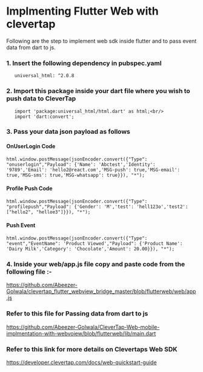 # Implmenting Flutter Web with clevertap

Following are the step to implement web sdk inside flutter and to pass event data from dart to js. <br/>
### 1. Insert the following dependency in pubspec.yaml </br>
       universal_html: ^2.0.8
   
### 2. Import this package inside your dart file where you wish to push data to CleverTap<br/>
       import 'package:universal_html/html.dart' as html;<br/>
       import 'dart:convert';

### 3. Pass your data json payload as follows<br/>
  #### OnUserLogin Code<br/>
    html.window.postMessage(jsonEncoder.convert({"Type": "onuserlogin","Payload": {'Name': 'Abctest','Identity': '9789','Email': 'hello2@react.com','MSG-push': true,'MSG-email': true,'MSG-sms': true,'MSG-whatsapp': true}}), "*");

#### Profile Push Code<br/>

    html.window.postMessage(jsonEncoder.convert({"Type": "profilepush","Payload": {'Gender': 'M','test': 'hell123o','test2': ["hello2", "helloe3"]}}), "*");

#### Push Event<br/>
    html.window.postMessage(jsonEncoder.convert({"Type": "event","EventName": 'Product Viewed',"Payload": {'Product Name': 'Dairy Milk','Category': 'Chocolate','Amount': 20.00}}), "*");

### 4. Inside your web/app.js file copy and paste code from the following file :-<br/>
https://github.com/Abeezer-Golwala/clevertap_flutter_webview_bridge_master/blob/flutterweb/web/app.js<br/>
### Refer to this file for Passing data from dart to js <br/>
https://github.com/Abeezer-Golwala/CleverTap-Web-mobile-implmentation-with-webvoiew/blob/flutterweb/lib/main.dart<br/>
### Refer to this link for more details on Clevertaps Web SDK<br/>
https://developer.clevertap.com/docs/web-quickstart-guide
